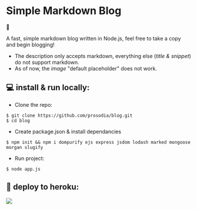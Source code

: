 # Simple Markdown Blog

👋

A fast, simple markdown blog written in Node.js, feel free to take a copy and begin blogging!
* The description only accepts markdown, everything else (*title & snippet*) do not support markdown.
* As of now, the *image* "default placeholder" does not work. 

## 💻 install & run locally:

- Clone the repo:
```
$ git clone https://github.com/prosodia/blog.git
$ cd blog
```
- Create package.json & install dependancies 
```
$ npm init && npm i dompurify ejs express jsdom lodash marked mongoose morgan slugify
```
- Run project:

```
$ node app.js
```

## 📲 deploy to heroku:

  <a href="https://heroku.com/deploy?template=https://github.com/prosodia/blog">
    <img src="https://img.shields.io/badge/deploy_to-heroku-997FBC.svg?style=for-the-badge&logo=Heroku">
  </a>
  
  
